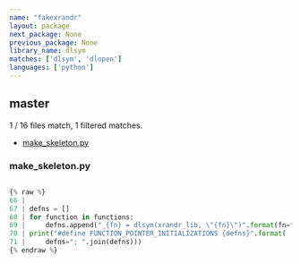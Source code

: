 ```yaml
---
name: "fakexrandr"
layout: package
next_package: None
previous_package: None
library_name: dlsym
matches: ['dlsym', 'dlopen']
languages: ['python']
---
```

## master
1 / 16 files match, 1 filtered matches.

 - [make_skeleton.py](#make_skeletonpy)

### make_skeleton.py

```python

{% raw %}
66 | 
67 | defns = []
68 | for function in functions:
69 |     defns.append("_{fn} = dlsym(xrandr_lib, \"{fn}\")".format(fn=function[1]))
70 | print("#define FUNCTION_POINTER_INITIALIZATIONS {defns}".format(
71 |     defns="; ".join(defns)))
{% endraw %}

```